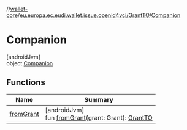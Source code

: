//[wallet-core](../../../../index.md)/[eu.europa.ec.eudi.wallet.issue.openid4vci](../../index.md)/[GrantTO](../index.md)/[Companion](index.md)

# Companion

[androidJvm]\
object [Companion](index.md)

## Functions

| Name                       | Summary                                                                              |
|----------------------------|--------------------------------------------------------------------------------------|
| [fromGrant](from-grant.md) | [androidJvm]<br>fun [fromGrant](from-grant.md)(grant: Grant): [GrantTO](../index.md) |
